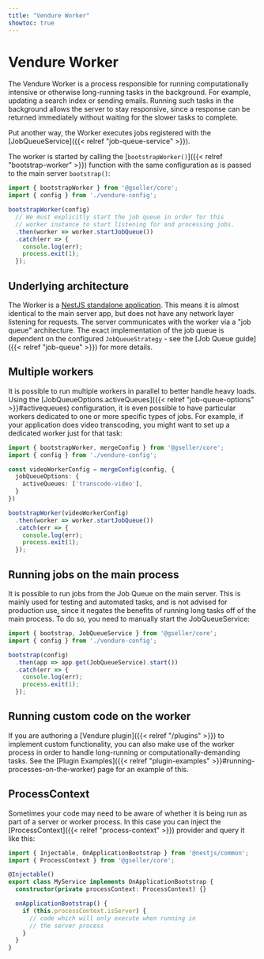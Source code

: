 ```yaml
---
title: "Vendure Worker"
showtoc: true
---
```


# Vendure Worker
 
The Vendure Worker is a process responsible for running computationally intensive or otherwise long-running tasks in the background. For example, updating a search index or sending emails. Running such tasks in the background allows the server to stay responsive, since a response can be returned immediately without waiting for the slower tasks to complete. 

Put another way, the Worker executes jobs registered with the [JobQueueService]({{< relref "job-queue-service" >}}).

The worker is started by calling the [`bootstrapWorker()`]({{< relref "bootstrap-worker" >}}) function with the same configuration as is passed to the main server `bootstrap()`:

```TypeScript
import { bootstrapWorker } from '@gseller/core';
import { config } from './vendure-config';

bootstrapWorker(config)
  // We must explicitly start the job queue in order for this
  // worker instance to start listening for and processing jobs.
  .then(worker => worker.startJobQueue())
  .catch(err => {
    console.log(err);
    process.exit(1);
  });
```

## Underlying architecture

The Worker is a [NestJS standalone application](https://docs.nestjs.com/standalone-applications). This means it is almost identical to the main server app, but does not have any network layer listening for requests. The server communicates with the worker via a "job queue" architecture. The exact implementation of the job queue is dependent on the configured `JobQueueStrategy` - see the [Job Queue guide]({{< relref "job-queue" >}}) for more details.

## Multiple workers

It is possible to run multiple workers in parallel to better handle heavy loads. Using the [JobQueueOptions.activeQueues]({{< relref "job-queue-options" >}}#activequeues) configuration, it is even possible to have particular workers dedicated to one or more specific types of jobs.
For example, if your application does video transcoding, you might want to set up a dedicated worker just for that task:

```TypeScript
import { bootstrapWorker, mergeConfig } from '@gseller/core';
import { config } from './vendure-config';

const videoWorkerConfig = mergeConfig(config, {
  jobQueueOptions: {
    activeQueues: ['transcode-video'],
  }
})

bootstrapWorker(videoWorkerConfig)
  .then(worker => worker.startJobQueue())
  .catch(err => {
    console.log(err);
    process.exit(1);
  });
```

## Running jobs on the main process

It is possible to run jobs from the Job Queue on the main server. This is mainly used for testing and automated tasks, and is not advised for production use, since it negates the benefits of running long tasks off of the main process. To do so, you need to manually start the JobQueueService:

```TypeScript
import { bootstrap, JobQueueService } from '@gseller/core';
import { config } from './vendure-config';

bootstrap(config)
  .then(app => app.get(JobQueueService).start())
  .catch(err => {
    console.log(err);
    process.exit(1);
  });
```

## Running custom code on the worker

If you are authoring a [Vendure plugin]({{< relref "/plugins" >}}) to implement custom functionality, you can also make use of the worker process in order to handle long-running or computationally-demanding tasks. See the [Plugin Examples]({{< relref "plugin-examples" >}}#running-processes-on-the-worker) page for an example of this.

## ProcessContext

Sometimes your code may need to be aware of whether it is being run as part of a server or worker process. In this case you can inject the [ProcessContext]({{< relref "process-context" >}}) provider and query it like this:

```TypeScript
import { Injectable, OnApplicationBootstrap } from '@nestjs/common';
import { ProcessContext } from '@gseller/core';

@Injectable()
export class MyService implements OnApplicationBootstrap {
  constructor(private processContext: ProcessContext) {}

  onApplicationBootstrap() {
    if (this.processContext.isServer) {
      // code which will only execute when running in
      // the server process
    }
  }
}
```
